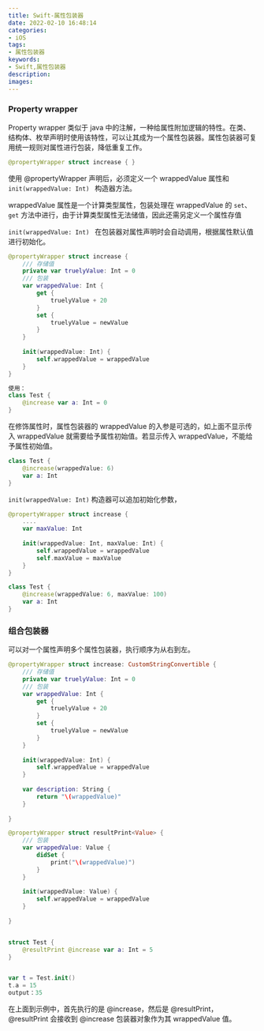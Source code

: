 ```yaml
---
title: Swift-属性包装器
date: 2022-02-10 16:48:14
categories:
- iOS
tags:
- 属性包装器
keywords:
- Swift,属性包装器
description:
images:
---
```


### Property wrapper
Property wrapper 类似于 java 中的注解，一种给属性附加逻辑的特性。在类、结构体、枚举声明时使用该特性，可以让其成为一个属性包装器。属性包装器可复用统一规则对属性进行包装，降低重复工作。
<!-- more -->
```swift
@propertyWrapper struct increase { }
```

使用 @propertyWrapper 声明后，必须定义一个 wrappedValue 属性和 `init(wrappedValue: Int) ` 构造器方法。

wrappedValue 属性是一个计算类型属性，包装处理在 wrappedValue 的 `set`、`get` 方法中进行，由于计算类型属性无法储值，因此还需另定义一个属性存值

`init(wrappedValue: Int) ` 在包装器对属性声明时会自动调用，根据属性默认值进行初始化。

```swift
@propertyWrapper struct increase {
    /// 存储值
    private var truelyValue: Int = 0
    /// 包装
    var wrappedValue: Int {
        get {
            truelyValue + 20
        }
        set {
            truelyValue = newValue
        }
    }
    
    init(wrappedValue: Int) {
        self.wrappedValue = wrappedValue
    }
}

使用：
class Test {
    @increase var a: Int = 0
}
```

在修饰属性时，属性包装器的 wrappedValue 的入参是可选的，如上面不显示传入 wrappedValue 就需要给予属性初始值。若显示传入 wrappedValue，不能给予属性初始值。
```swift
class Test {
    @increase(wrappedValue: 6)
    var a: Int
}
```

`init(wrappedValue: Int)` 构造器可以追加初始化参数，
```swift
@propertyWrapper struct increase {
    ....
    var maxValue: Int
    
    init(wrappedValue: Int, maxValue: Int) {
        self.wrappedValue = wrappedValue
        self.maxValue = maxValue
    }
}

class Test {
    @increase(wrappedValue: 6, maxValue: 100)
    var a: Int
}
```
### 组合包装器
可以对一个属性声明多个属性包装器，执行顺序为从右到左。
```swift
@propertyWrapper struct increase: CustomStringConvertible {
    /// 存储值
    private var truelyValue: Int = 0
    /// 包装
    var wrappedValue: Int {
        get {
            truelyValue + 20
        }
        set {
            truelyValue = newValue
        }
    }
    
    init(wrappedValue: Int) {
        self.wrappedValue = wrappedValue
    }
    
    var description: String {
        return "\(wrappedValue)"
    }
    
}

@propertyWrapper struct resultPrint<Value> {
    /// 包装
    var wrappedValue: Value {
        didSet {
            print("\(wrappedValue)")
        }
    }
    
    init(wrappedValue: Value) {
        self.wrappedValue = wrappedValue
    }
    
}


struct Test {
    @resultPrint @increase var a: Int = 5
}


var t = Test.init()
t.a = 15
output：35
```
在上面到示例中，首先执行的是 @increase，然后是 @resultPrint，@resultPrint 会接收到 @increase 包装器对象作为其 wrappedValue 值。

